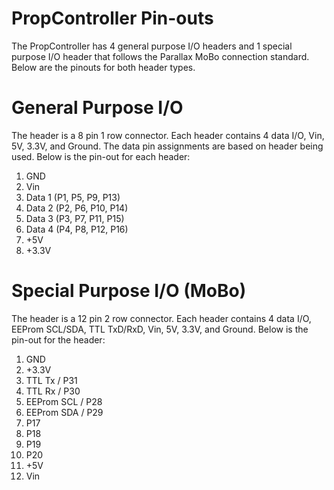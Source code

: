 # PropController Pin-outs #

The PropController has 4 general purpose I/O headers and 1 special purpose I/O header that follows the Parallax MoBo connection standard. Below are the pinouts for both header types.

# General Purpose I/O #
The header is a 8 pin 1 row connector. Each header contains 4 data I/O, Vin, 5V, 3.3V, and Ground. The data pin assignments are based on header being used. Below is the pin-out for each header:

  1. GND
  1. Vin
  1. Data 1 (P1, P5, P9, P13)
  1. Data 2 (P2, P6, P10, P14)
  1. Data 3 (P3, P7, P11, P15)
  1. Data 4 (P4, P8, P12, P16)
  1. +5V
  1. +3.3V

# Special Purpose I/O (MoBo) #
The header is a 12 pin 2 row connector. Each header contains 4 data I/O, EEProm SCL/SDA, TTL TxD/RxD, Vin, 5V, 3.3V, and Ground. Below is the pin-out for the header:

  1. GND
  1. +3.3V
  1. TTL Tx / P31
  1. TTL Rx / P30
  1. EEProm SCL / P28
  1. EEProm SDA / P29
  1. P17
  1. P18
  1. P19
  1. P20
  1. +5V
  1. Vin